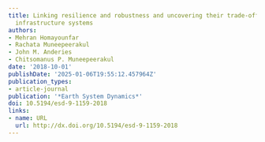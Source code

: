 ```yaml
---
title: Linking resilience and robustness and uncovering their trade-offs in coupled
  infrastructure systems
authors:
- Mehran Homayounfar
- Rachata Muneepeerakul
- John M. Anderies
- Chitsomanus P. Muneepeerakul
date: '2018-10-01'
publishDate: '2025-01-06T19:55:12.457964Z'
publication_types:
- article-journal
publication: '*Earth System Dynamics*'
doi: 10.5194/esd-9-1159-2018
links:
- name: URL
  url: http://dx.doi.org/10.5194/esd-9-1159-2018
---
```

